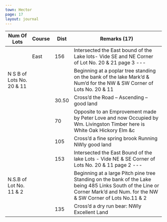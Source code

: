 ```yaml
---
town: Hector
page: 17
layout: journal
---
```


| Num Of Lots | Course | Dist | Remarks (17) |
|-|-|-|-|
| | East | 156 | Intersected the East bound of the Lake lots- Vide SE and NE Corner of Lot No. 20 & 21 page 3 --- |
| N S B of Lots No. 20 & 11 | | | Beginning at a poplar tree standing on the bank of the lake Mark’d & Num’d for the NW & SW Corner of Lots No. 20 & 11 |
| | | 30.50 | Cross’d the Road – Ascending – good land |
| | | 70 | Opposite to an Emprovement made by Peter Love and now Occupied by Wm. Livingston Timber here is White Oak Hickory Elm &c |
| | | 105 | Cross’d a fine spring brook Running NWly good land |
| | | 153 | Intersected the East Bound of the lake Lots - Vide NE & SE Corner of Lots No. 20 & 11 page 2 --- |
| N.S.B of Lot No. 11 & 2 | | | Beginning at a large Pitch pine tree Standing on the bank of the Lake being 485 Links South of the Line or Corner Mark’d and Num. for the NW & SW Corner of Lots No.11 & 2 |
| | | 135 | Cross’d a dry run bear: NWly Excellent Land |